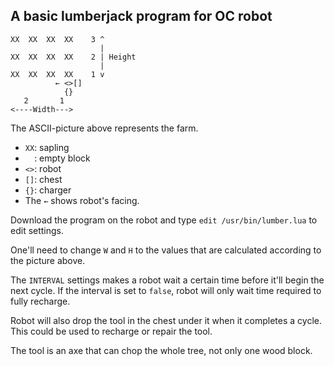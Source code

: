 ## A basic lumberjack program for OC robot

```
XX  XX  XX  XX    3 ^
                    |
XX  XX  XX  XX    2 | Height
                    |
XX  XX  XX  XX    1 v
          ← <>[]
            {}
   2       1
<----Width--->
```

The ASCII-picture above represents the farm.

* `XX`: sapling
* `  `: empty block
* `<>`: robot
* `[]`: chest
* `{}`: charger
* The `←` shows robot's facing.

Download the program on the robot and type `edit /usr/bin/lumber.lua` to edit settings.

One'll need to change `W` and `H` to the values that are calculated according to the picture above.

The `INTERVAL` settings makes a robot wait a certain time before it'll begin the next cycle. If the interval is set to `false`, robot will only wait time required to fully recharge.

Robot will also drop the tool in the chest under it when it completes a cycle. This could be used to recharge or repair the tool.

The tool is an axe that can chop the whole tree, not only one wood block.
